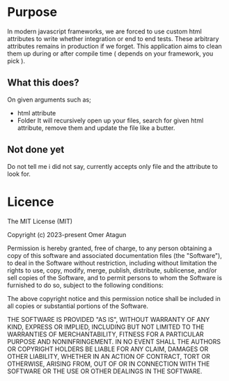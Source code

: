 # Purpose
In modern javascript frameworks, we are forced to use custom html attributes to write whether integration or end to end tests. These arbitrary attributes remains in production if we forget. This application aims to clean them up during or after compile time ( depends on your framework, you pick ).

## What this does?

On given arguments such as;
- html attribute
- Folder
It will recursively open up your files, search for given html attribute, remove them and update the file like a butter.

## Not done yet
Do not tell me i did not say, currently accepts only file and the attribute to look for.

# Licence
The MIT License (MIT)

Copyright (c) 2023-present Omer Atagun

Permission is hereby granted, free of charge, to any person obtaining a copy
of this software and associated documentation files (the "Software"), to deal
in the Software without restriction, including without limitation the rights
to use, copy, modify, merge, publish, distribute, sublicense, and/or sell
copies of the Software, and to permit persons to whom the Software is
furnished to do so, subject to the following conditions:

The above copyright notice and this permission notice shall be included in all
copies or substantial portions of the Software.

THE SOFTWARE IS PROVIDED "AS IS", WITHOUT WARRANTY OF ANY KIND, EXPRESS OR
IMPLIED, INCLUDING BUT NOT LIMITED TO THE WARRANTIES OF MERCHANTABILITY,
FITNESS FOR A PARTICULAR PURPOSE AND NONINFRINGEMENT. IN NO EVENT SHALL THE
AUTHORS OR COPYRIGHT HOLDERS BE LIABLE FOR ANY CLAIM, DAMAGES OR OTHER
LIABILITY, WHETHER IN AN ACTION OF CONTRACT, TORT OR OTHERWISE, ARISING FROM,
OUT OF OR IN CONNECTION WITH THE SOFTWARE OR THE USE OR OTHER DEALINGS IN THE
SOFTWARE.
